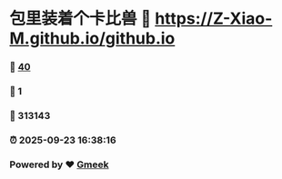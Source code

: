 # 包里装着个卡比兽 :link: https://Z-Xiao-M.github.io/github.io 
### :page_facing_up: [40](https://Z-Xiao-M.github.io/github.io/tag.html) 
### :speech_balloon: 1 
### :hibiscus: 313143 
### :alarm_clock: 2025-09-23 16:38:16 
### Powered by :heart: [Gmeek](https://github.com/Meekdai/Gmeek)
